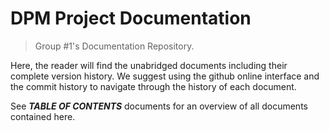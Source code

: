# DPM Project Documentation

> Group #1's Documentation Repository. 

Here, the reader will find the unabridged documents including their complete version history. We suggest using the github online interface and the commit history to navigate through the history of each document.

See ***TABLE OF CONTENTS*** documents for an overview of all documents contained here.
